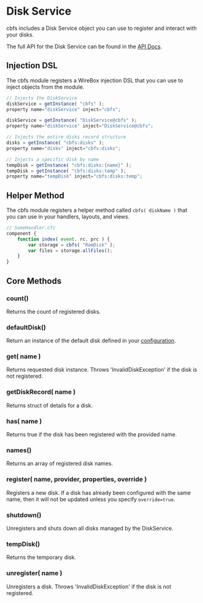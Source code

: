 # Disk Service

cbfs includes a Disk Service object you can use to register and interact with your disks.

The full API for the Disk Service can be found in the [API Docs](https://apidocs.ortussolutions.com/#/coldbox-modules/cbfs/).

## Injection DSL

The cbfs module registers a WireBox injection DSL that you can use to inject objects from the module.

```javascript
// Injects the DiskService
diskService = getInstance( "cbfs" );
property name="diskService" inject="cbfs";

diskService = getInstance( "DiskService@cbfs" );
property name="diskService" inject="DiskService@cbfs";

// Injects the entire disks record structure
disks = getInstance( "cbfs:disks" );
property name="disks" inject="cbfs:disks";

// Injects a specific disk by name
tempDisk = getInstance( "cbfs:disks:{name}" );
tempDisk = getInstance( "cbfs:disks:temp" );
property name="tempDisk" inject="cbfs:disks:temp";
```

## Helper Method

The cbfs module registers a helper method called `cbfs( diskName )` that you can use in your handlers, layouts, and views.

```javascript
// SomeHandler.cfc
component {
    function index( event, rc, prc ) {
        var storage = cbfs( "RamDisk" );
        var files = storage.allFiles();
    }
}
```

## Core Methods

### count()

Returns the count of registered disks.

### defaultDisk()

Return an instance of the default disk defined in your [configuration](configuration.md).

### get( name )

Returns requested disk instance. Throws 'InvalidDiskException' if the disk is not registered.

### getDiskRecord( name )

Returns struct of details for a disk.

### has( name )

Returns true if the disk has been registered with the provided name.

### names()

Returns an array of registered disk names.

### register( name, provider, properties, override )

Registers a new disk. If a disk has already been configured with the same name, then it will not be updated unless you specify `override=true`.

### shutdown()

Unregisters and shuts down all disks managed by the DiskService.

### tempDisk()

Returns the temporary disk.

### unregister( name )

Unregisters a disk. Throws 'InvalidDiskException' if the disk is not registered.
